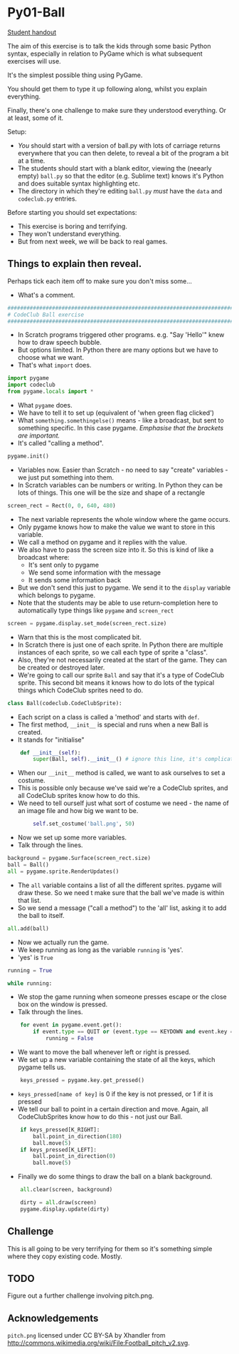 Py01-Ball
=========

[Student handout](py01-ball.md)

The aim of this exercise is to talk the kids through some basic Python syntax,
especially in relation to PyGame which is what subsequent exercises will use.

It's the simplest possible thing using PyGame.

You should get them to type it up following along, whilst you explain
everything.

Finally, there's one challenge to make sure they understood everything.
Or at least, some of it.

Setup:

* *You* should start with a version of ball.py with lots of carriage returns
  everywhere that you can then delete, to reveal a bit of the program
  a bit at a time.
* The students should start with a blank editor, viewing the (neearly empty)
  `ball.py` so that the editor (e.g. Sublime text) knows it's Python and does
  suitable syntax highlighting etc.
* The directory in which they're editing `ball.py` *must* have the `data`
  and `codeclub.py` entries.

Before starting you should set expectations:

* This exercise is boring and terrifying.
* They won't understand everything.
* But from next week, we will be back to real games.

Things to explain then reveal.
------------------------------

Perhaps tick each item off to make sure you don't miss some...

* What's a comment.

```python
#######################################################################################
# CodeClub Ball exercise
#######################################################################################
```

* In Scratch programs triggered other programs. e.g. "Say 'Hello'" knew how to draw
  speech bubble.
* But options limited. In Python there are many options but we have to choose what we want.
* That's what `import` does.

```python
import pygame
import codeclub
from pygame.locals import *
```

* What `pygame` does.
* We have to tell it to set up (equivalent of 'when green flag clicked')
* What `something.somethingelse()` means - like a broadcast, but sent to something specific. In this
  case pygame. _Emphasise that the brackets are important._
* It's called "calling a method".

```python
pygame.init()
```

* Variables now. Easier than Scratch - no need to say "create" variables - we just put something into them.
* In Scratch variables can be numbers or writing. In Python they can be lots
  of things. This one will be the size and shape of a rectangle

```python
screen_rect = Rect(0, 0, 640, 480)
```

* The next variable represents the whole window where the game occurs.
* Only pygame knows how to make the value we want to store in this variable.
* We call a method on pygame and it replies with the value.
* We also have to pass the screen size into it. So this is kind of like
  a broadcast where:
  * It's sent only to pygame
  * We send some information with the message
  * It sends some information back
* But we don't send this just to pygame. We send it to the `display` variable which belongs to
  pygame.
* Note that the students may be able to use return-completion here to automatically
  type things like `pygame` and `screen_rect`

```python
screen = pygame.display.set_mode(screen_rect.size)
```

* Warn that this is the most complicated bit.
* In Scratch there is just one of each sprite. In Python there are multiple
  instances of each sprite, so we call each type of sprite a "class".
* Also, they're not necessarily created at the start of the game. They
  can be created or destroyed later.
* We're going to call our sprite `Ball` and say that it's a type of CodeClub
  sprite. This second bit means it knows how to do lots of the typical
  things which CodeClub sprites need to do.

```python
class Ball(codeclub.CodeClubSprite):
```

* Each script on a class is called a 'method' and starts with `def`.
* The first method, `__init__` is special and runs when a new Ball is created.
* It stands for "initialise"

```python
	def __init__(self):
		super(Ball, self).__init__() # ignore this line, it's complicated.
```

* When our `__init__` method is called, we want to ask ourselves to set a costume.
* This is possible only because we've said we're a CodeClub sprites, and all
  CodeClub sprites know how to do this.
* We need to tell ourself just what sort of costume we need - the name of an image
  file and how big we want to be.

```python
		self.set_costume('ball.png', 50)
```

* Now we set up some more variables.
* Talk through the lines.

```python
background = pygame.Surface(screen_rect.size)
ball = Ball()
all = pygame.sprite.RenderUpdates()
```

* The `all` variable contains a list of all the different sprites.
  pygame will draw these. So we need t make sure that the ball we've
  made is within that list.
* So we send a message ("call a method") to the 'all' list,
  asking it to add the ball to itself.

```python
all.add(ball)
```

* Now we actually run the game.
* We keep running as long as the variable `running` is 'yes'.
* 'yes' is `True`

```python
running = True

while running:
```

* We stop the game running when someone presses escape or the close
  box on the window is pressed.
* Talk through the lines.

```python
	for event in pygame.event.get():
		if event.type == QUIT or (event.type == KEYDOWN and event.key == K_ESCAPE):
			running = False
```

* We want to move the ball whenever left or right is pressed.
* We set up a new variable containing the state of all the keys, which pygame tells us.

```python
	keys_pressed = pygame.key.get_pressed()
```

* `keys_pressed[name of key]` is 0 if the key is not pressed, or 1 if it is pressed
* We tell our ball to point in a certain direction and move. Again, all CodeClubSprites
  know how to do this - not just our Ball.

```python
	if keys_pressed[K_RIGHT]:
		ball.point_in_direction(180)
		ball.move(5)
	if keys_pressed[K_LEFT]:
		ball.point_in_direction(0)
		ball.move(5)
```

* Finally we do some things to draw the ball on a blank background.

```python
	all.clear(screen, background)

	dirty = all.draw(screen)
	pygame.display.update(dirty)
```

Challenge
---------

This is all going to be very terrifying for them so it's something simple where
they copy existing code. Mostly.

TODO
----

Figure out a further challenge involving pitch.png.

Acknowledgements
---------

`pitch.png` licensed under CC BY-SA by Xhandler from http://commons.wikimedia.org/wiki/File:Football_pitch_v2.svg.

